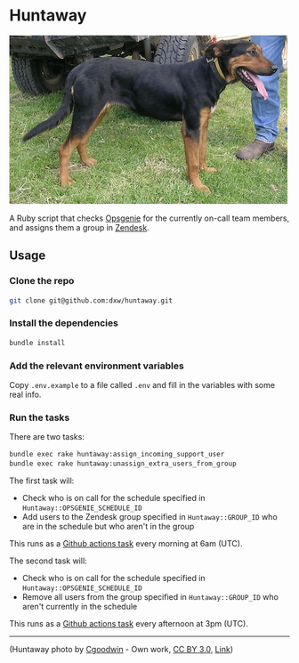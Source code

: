 # Huntaway

![Huntaway dog](huntaway.jpg)

A Ruby script that checks [Opsgenie](https://opsgenie.com) for the currently
on-call team members, and assigns them a group in [Zendesk](https://zendesk.com).

## Usage

### Clone the repo

```bash
git clone git@github.com:dxw/huntaway.git
```

### Install the dependencies

```bash
bundle install
```

### Add the relevant environment variables

Copy `.env.example` to a file called `.env` and fill in the variables with some real info.

### Run the tasks

There are two tasks:

```bash
bundle exec rake huntaway:assign_incoming_support_user
bundle exec rake huntaway:unassign_extra_users_from_group
```

The first task will:

* Check who is on call for the schedule specified in `Huntaway::OPSGENIE_SCHEDULE_ID`
* Add users to the Zendesk group specified in `Huntaway::GROUP_ID` who are in the schedule but who aren't in the group

This runs as a [Github actions task](https://github.com/dxw/huntaway/actions?query=workflow%3A%22Assign+incoming+support+user+to+the+first+line+support+group%22)
every morning at 6am (UTC).

The second task will:

* Check who is on call for the schedule specified in `Huntaway::OPSGENIE_SCHEDULE_ID`
* Remove all users from the group specified in `Huntaway::GROUP_ID` who aren't currently in the schedule

This runs as a [Github actions task](https://github.com/dxw/huntaway/actions?query=workflow%3A%22Unassign+outgoing+support+user%22)
every afternoon at 3pm (UTC).

-----------------------

(Huntaway photo by <a href="//commons.wikimedia.org/wiki/User:Cgoodwin" title="User:Cgoodwin">Cgoodwin</a> - <span class="int-own-work" lang="en">Own work</span>, <a href="https://creativecommons.org/licenses/by/3.0" title="Creative Commons Attribution 3.0">CC BY 3.0</a>, <a href="https://commons.wikimedia.org/w/index.php?curid=3712682">Link</a>)

